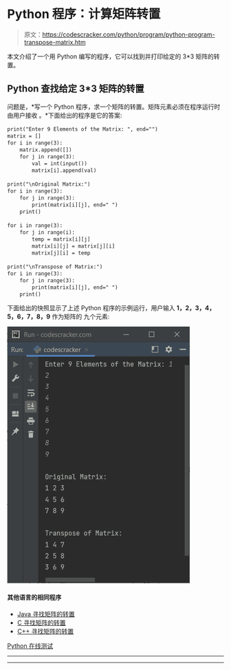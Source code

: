 # Python 程序：计算矩阵转置

> 原文：<https://codescracker.com/python/program/python-program-transpose-matrix.htm>

本文介绍了一个用 Python 编写的程序，它可以找到并打印给定的 3*3 矩阵的转置。

## Python 查找给定 3*3 矩阵的转置

问题是，*写一个 Python 程序，求一个矩阵的转置。矩阵元素必须在程序运行时由用户接收 。*下面给出的程序是它的答案:

```
print("Enter 9 Elements of the Matrix: ", end="")
matrix = []
for i in range(3):
    matrix.append([])
    for j in range(3):
        val = int(input())
        matrix[i].append(val)

print("\nOriginal Matrix:")
for i in range(3):
    for j in range(3):
        print(matrix[i][j], end=" ")
    print()

for i in range(3):
    for j in range(i):
        temp = matrix[i][j]
        matrix[i][j] = matrix[j][i]
        matrix[j][i] = temp

print("\nTranspose of Matrix:")
for i in range(3):
    for j in range(3):
        print(matrix[i][j], end=" ")
    print()
```

下面给出的快照显示了上述 Python 程序的示例运行，用户输入 **1，2，3，4，5，6，7，8，9** 作为矩阵的 九个元素:

![python program find transpose of matrix](img/d6b3affd9df4476f474511448001a5d2.png)

#### 其他语言的相同程序

*   [Java 寻找矩阵的转置](/java/program/java-program-transpose-matrix.htm)
*   [C 寻找矩阵的转置](/c/program/c-program-transpose-matrix.htm)
*   [C++ 寻找矩阵的转置](/cpp/program/cpp-program-transpose-matrix.htm)

[Python 在线测试](/exam/showtest.php?subid=10)

* * *

* * *